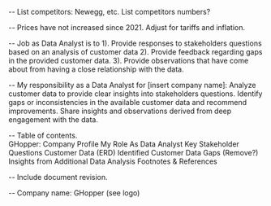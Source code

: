 -- List competitors: Newegg, etc.  List competitors numbers?

-- Prices have not increased since 2021.  Adjust for tariffs and inflation.

-- Job as Data Analyst is to 1). Provide responses to stakeholders questions based on an analysis of customer data 2). Provide feedback regarding gaps in the provided customer data. 3). Provide observations that have come about from having a close relationship with the data.

-- My responsibility as a Data Analyst for [insert company name]:
Analyze customer data to provide clear insights into stakeholders questions.
Identify gaps or inconsistencies in the available customer data and recommend improvements.
Share insights and observations derived from deep engagement with the data.

-- Table of contents.  
  GHopper: Company Profile
  My Role As Data Analyst
  Key Stakeholder Questions
  Customer Data (ERD) 
  Identified Customer Data Gaps (Remove?)
  Insights from Additional Data Analysis
  Footnotes & References

-- Include document revision. 

-- Company name:  GHopper (see logo)

